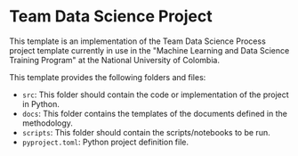 # Team Data Science Project

This template is an implementation of the Team Data Science Process project template currently in use in the "Machine Learning and Data Science Training Program" at the National University of Colombia.

This template provides the following folders and files:

* `src`: This folder should contain the code or implementation of the project in Python.
* `docs`: This folder contains the templates of the documents defined in the methodology.
* `scripts`: This folder should contain the scripts/notebooks to be run.
* `pyproject.toml`: Python project definition file.
